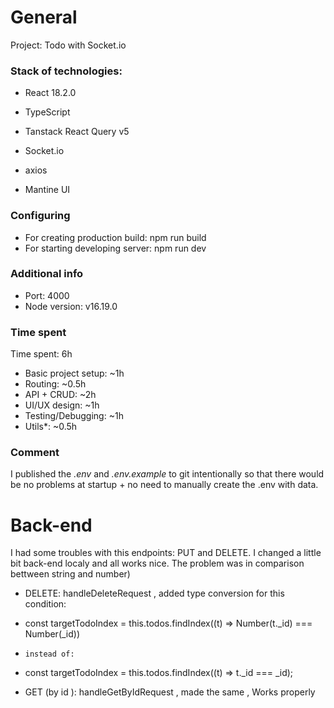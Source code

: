 # General

Project: Todo with Socket.io

### Stack of technologies:

- React 18.2.0
- TypeScript
- Tanstack React Query v5
- Socket.io
- axios

- Mantine UI

### Configuring

- For creating production build: npm run build
- For starting developing server: npm run dev

### Additional info

- Port: 4000
- Node version: v16.19.0

### Time spent

Time spent: 6h

- Basic project setup: ~1h
- Routing: ~0.5h
- API + CRUD: ~2h
- UI/UX design: ~1h
- Testing/Debugging: ~1h
- Utils\*: ~0.5h

### Comment

I published the _.env_ and _.env.example_ to git intentionally so that there would be no problems at startup + no need to manually create the .env with data.

# Back-end

I had some troubles with this endpoints: PUT and DELETE. 
I changed a little bit back-end localy and all works nice.
The problem was in  comparison  bettween string and number)

- DELETE: handleDeleteRequest , 
added type conversion for this condition: 
 - const targetTodoIndex = this.todos.findIndex((t) => Number(t._id) === Number(_id))
 -     instead of:
 - const targetTodoIndex = this.todos.findIndex((t) => t._id === _id);

- GET (by id ): handleGetByIdRequest , made the same  , Works properly


